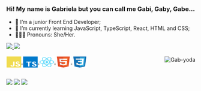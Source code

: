 ### Hi! My name is Gabriela but you can call me Gabi, Gaby, Gabe...

- 🔭 I’m a junior Front End Developer;
- 🌌 I’m currently learning JavaScript, TypeScript, React, HTML and CSS;
- 🧝🏼‍♀️ Pronouns: She/Her.

<div>
  <a href="https://github.com/gabpandini">
  <img height="168em" src="https://github-readme-stats.vercel.app/api?username=gabpandini&show_icons=true&theme=tokyonight&include_all_commits=true&count_private=true"/>
  <img height="168em" src="https://github-readme-stats.vercel.app/api/top-langs/?username=gabpandini&layout=compact&langs_count=7&theme=tokyonight"/>
</div>
  <div style="display: inline_block"><br>
  <img align="center" alt="Gab-Js" height="30" width="40" src="https://raw.githubusercontent.com/devicons/devicon/master/icons/javascript/javascript-plain.svg">
  <img align="center" alt="Gab-Ts" height="30" width="40" src="https://raw.githubusercontent.com/devicons/devicon/master/icons/typescript/typescript-plain.svg">
  <img align="center" alt="Gab-React" height="30" width="40" src="https://raw.githubusercontent.com/devicons/devicon/master/icons/react/react-original.svg">
  <img align="center" alt="Gab-HTML" height="30" width="40" src="https://raw.githubusercontent.com/devicons/devicon/master/icons/html5/html5-original.svg">
  <img align="center" alt="Gab-CSS" height="30" width="40" src="https://raw.githubusercontent.com/devicons/devicon/master/icons/css3/css3-original.svg">
  <img align="right" alt="Gab-yoda" src="https://media3.giphy.com/media/Q6gPyUYrCk76g/giphy.gif?cid=790b7611a83a0a510647fad5c7669a8c2b92ff1a93db82a8&rid=giphy.gif&ct=g">
</div>
  
  ##
  
 <div> 
  <a href = "mailto:gabipandini12@hotmail.com"><img src="https://img.shields.io/badge/Microsoft_Outlook-0078D4?style=for-the-badge&logo=microsoft-outlook&logoColor=white" target="_blank"></a>
   <a href="https://instagram.com/gab_pand" target="_blank"><img src="https://img.shields.io/badge/-Instagram-%23E4405F?style=for-the-badge&logo=instagram&logoColor=white" target="_blank"></a>
  <a href="https://www.linkedin.com/in/gabriela-cauana-pandini" target="_blank"><img src="https://img.shields.io/badge/-LinkedIn-%230077B5?style=for-the-badge&logo=linkedin&logoColor=white" target="_blank"></a>
   
</div>
